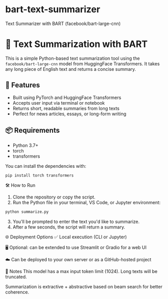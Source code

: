 # bart-text-summarizer
Text Summarizer with BART (facebook/bart-large-cnn)

# 🧠 Text Summarization with BART

This is a simple Python-based text summarization tool using the `facebook/bart-large-cnn` model from HuggingFace Transformers. It takes any long piece of English text and returns a concise summary.

## 🚀 Features

- Built using PyTorch and HuggingFace Transformers
- Accepts user input via terminal or notebook
- Returns short, readable summaries from long texts
- Perfect for news articles, essays, or long-form writing

## 📦 Requirements

- Python 3.7+
- torch
- transformers

You can install the dependencies with:

```bash
pip install torch transformers
```
🛠️ How to Run
1. Clone the repository or copy the script.
2. Run the Python file in your terminal, VS Code, or Jupyter environment:
```bash
python summarize.py
```
3. You'll be prompted to enter the text you'd like to summarize.
4. After a few seconds, the script will return a summary.

🌐 Deployment Options
✅ Local execution (CLI or Jupyter)

🖥️ Optional: can be extended to use Streamlit or Gradio for a web UI

☁️ Can be deployed to your own server or as a GitHub-hosted project

📌 Notes
This model has a max input token limit (1024). Long texts will be truncated.

Summarization is extractive + abstractive based on beam search for better coherence.
